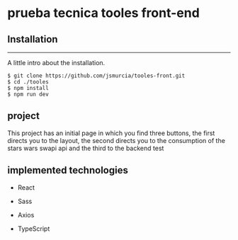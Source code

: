 # prueba tecnica tooles front-end

## Installation

---

A little intro about the installation.

```
$ git clone https://github.com/jsmurcia/tooles-front.git
$ cd ./tooles
$ npm install
$ npm run dev
```

## project

This project has an initial page in which you find three buttons, the first directs you to the layout, the second directs you to the consumption of the stars wars swapi api and the third to the backend test

## implemented technologies

- React

* Sass

- Axios

* TypeScript
